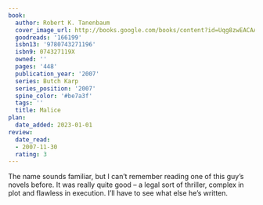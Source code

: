 ```yaml
---
book:
  author: Robert K. Tanenbaum
  cover_image_url: http://books.google.com/books/content?id=Uqg8zwEACAAJ&printsec=frontcover&img=1&zoom=1&source=gbs_api
  goodreads: '166199'
  isbn13: '9780743271196'
  isbn9: 074327119X
  owned: ''
  pages: '448'
  publication_year: '2007'
  series: Butch Karp
  series_position: '2007'
  spine_color: '#be7a3f'
  tags: ''
  title: Malice
plan:
  date_added: 2023-01-01
review:
  date_read:
  - 2007-11-30
  rating: 3
---
```


The name sounds familiar, but I can’t remember reading one of this guy’s novels before. It was really quite good – a legal sort of thriller, complex in plot and flawless in execution. I’ll have to see what else he’s written.
